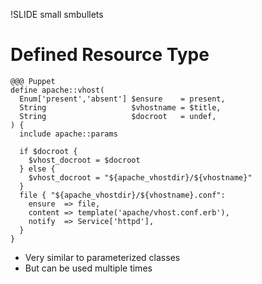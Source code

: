 !SLIDE small smbullets
# Defined Resource Type

    @@@ Puppet
    define apache::vhost(
      Enum['present','absent'] $ensure    = present,
      String                   $vhostname = $title,
      String                   $docroot   = undef,
    ) {
      include apache::params

      if $docroot {
        $vhost_docroot = $docroot
      } else {
        $vhost_docroot = "${apache_vhostdir}/${vhostname}"
      }
      file { "${apache_vhostdir}/${vhostname}.conf":
        ensure  => file,
        content => template('apache/vhost.conf.erb'),
        notify  => Service['httpd'],
      }
    }

* Very similar to parameterized classes
* But can be used multiple times
